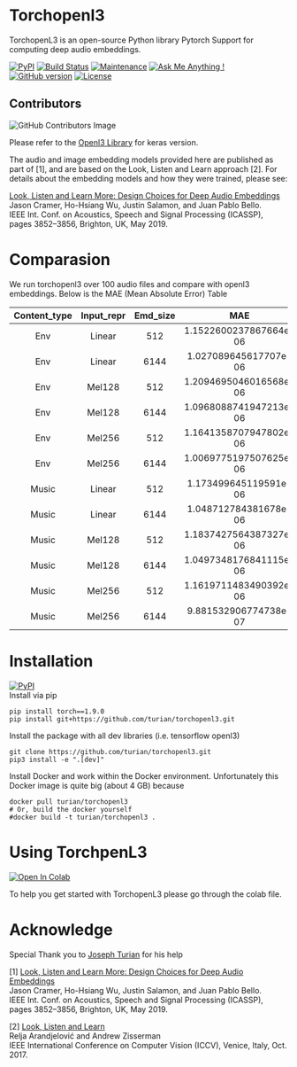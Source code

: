 # Torchopenl3
TorchopenL3 is an open-source Python library Pytorch Support for computing deep audio embeddings.


[![PyPI](https://img.shields.io/badge/python-3.6%2C%203.7-blue.svg)](https://pypi.python.org/pypi/openl3) [![Build Status](https://travis-ci.org/turian/torchopenl3.png?branch=main)](https://travis-ci.org/turian/torchopenl3) [![Maintenance](https://img.shields.io/badge/Maintained%3F-yes-green.svg)](https://github.com/turian/torchopenl3/pulse) [![Ask Me Anything !](https://img.shields.io/badge/Ask%20me-anything-1abc9c.svg)](https://GitHub.com/turian/torchopenl3) [![GitHub version](https://badge.fury.io/gh/turian%2Ftorchopenl3.svg)](https://github.com/turian/torchopenl3) [![License](https://img.shields.io/badge/License-Apache%202.0-blue.svg)](https://opensource.org/licenses/Apache-2.0)

## Contributors
![GitHub Contributors Image](https://contrib.rocks/image?repo=turian/torchopenl3)

Please refer to the [Openl3 Library](https://github.com/marl/openl3) for keras version.

The audio and image embedding models provided here are published as part of [1], and are based on the Look, Listen and Learn approach [2]. For details about the embedding models and how they were trained, please see:

[Look, Listen and Learn More: Design Choices for Deep Audio Embeddings](http://www.justinsalamon.com/uploads/4/3/9/4/4394963/cramer_looklistenlearnmore_icassp_2019.pdf)<br/>
Jason Cramer, Ho-Hsiang Wu, Justin Salamon, and Juan Pablo Bello.<br/>
IEEE Int. Conf. on Acoustics, Speech and Signal Processing (ICASSP), pages 3852–3856, Brighton, UK, May 2019.

# Comparasion

We run torchopenl3 over 100 audio files and compare with openl3 embeddings. Below is the MAE (Mean Absolute Error) Table


| Content_type | Input_repr | Emd_size |           MAE          |
|:------------:|:----------:|:--------:|:----------------------:|
|      Env     |   Linear   |    512   | 1.1522600237867664e-06 |
|      Env     |   Linear   |   6144   |  1.027089645617707e-06 |
|      Env     |   Mel128   |    512   | 1.2094695046016568e-06 |
|      Env     |   Mel128   |   6144   | 1.0968088741947213e-06 |
|      Env     |   Mel256   |    512   | 1.1641358707947802e-06 |
|      Env     |   Mel256   |   6144   | 1.0069775197507625e-06 |
|     Music    |   Linear   |    512   |  1.173499645119591e-06 |
|     Music    |   Linear   |   6144   |  1.048712784381678e-06 |
|     Music    |   Mel128   |    512   | 1.1837427564387327e-06 |
|     Music    |   Mel128   |   6144   | 1.0497348176841115e-06 |
|     Music    |   Mel256   |    512   | 1.1619711483490392e-06 |
|     Music    |   Mel256   |   6144   |  9.881532906774738e-07 |


# Installation
[![PyPI](https://img.shields.io/badge/python-3.6%2C%203.7-blue.svg)](https://pypi.python.org/pypi/openl3)  
Install via pip 
```
pip install torch==1.9.0
pip install git+https://github.com/turian/torchopenl3.git
```
Install the package with all dev libraries (i.e. tensorflow openl3)
```
git clone https://github.com/turian/torchopenl3.git
pip3 install -e ".[dev]"
```

Install Docker and work within the Docker environment.
Unfortunately this Docker image is quite big (about 4 GB) because

```
docker pull turian/torchopenl3
# Or, build the docker yourself
#docker build -t turian/torchopenl3 .
```

# Using TorchpenL3
[![Open In Colab](https://colab.research.google.com/assets/colab-badge.svg)](https://colab.research.google.com/drive/1LHbM1WN_1LK61R6XEbUlrtmRb3fKlDov?usp=sharing) 

To help you get started with TorchopenL3 please go through the colab file.

# Acknowledge
Special Thank you to [Joseph Turian](https://github.com/turain) for his help

[1] [Look, Listen and Learn More: Design Choices for Deep Audio Embeddings](http://www.justinsalamon.com/uploads/4/3/9/4/4394963/cramer\_looklistenlearnmore\_icassp\_2019.pdf)<br/>
Jason Cramer, Ho-Hsiang Wu, Justin Salamon, and Juan Pablo Bello.<br/>
IEEE Int. Conf. on Acoustics, Speech and Signal Processing (ICASSP), pages 3852–3856, Brighton, UK, May 2019.

[2] [Look, Listen and Learn](http://openaccess.thecvf.com/content\_ICCV\_2017/papers/Arandjelovic\_Look\_Listen\_and\_ICCV\_2017\_paper.pdf)<br/>
Relja Arandjelović and Andrew Zisserman<br/>
IEEE International Conference on Computer Vision (ICCV), Venice, Italy, Oct. 2017.

